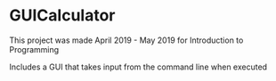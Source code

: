 # GUICalculator
This project was made April 2019 - May 2019 for Introduction to Programming

Includes a GUI that takes input from the command line when executed
